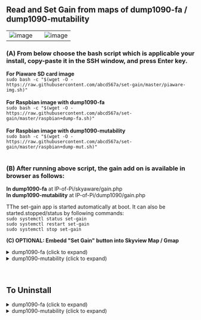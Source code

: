 ## Read and Set Gain from maps of dump1090-fa / dump1090-mutability
|  |  |  |
|---|-|---|
| ![image](https://user-images.githubusercontent.com/28452511/160162763-512d0a9f-e50f-4350-9fbd-5d63c4153312.png)| |![image](https://user-images.githubusercontent.com/28452511/160232377-4aa9f42f-e354-4474-9446-d4ea3588a59d.png)  |




### (A) From below choose the bash script which is applicable your install, copy-paste it in the SSH window, and press Enter key. </br>

**For Piaware SD card image** </br>
`sudo bash -c "$(wget -O - https://raw.githubusercontent.com/abcd567a/set-gain/master/piaware-img.sh)" `
</br></br>
**For Raspbian image with dump1090-fa**</br>
`sudo bash -c "$(wget -O - https://raw.githubusercontent.com/abcd567a/set-gain/master/raspbian+dump-fa.sh)" `
</br></br>
**For Raspbian image with dump1090-mutability**</br>
`sudo bash -c "$(wget -O - https://raw.githubusercontent.com/abcd567a/set-gain/master/raspbian+dump-mut.sh)" `
</br></br>
### (B) After running above script, the gain add on is available in browser as follows: </br>
**In dump1090-fa** at IP-of-Pi/skyaware/gain.php </br>
**In dump1090-mutability** at IP-of-Pi/dump1090/gain.php </br>

TThe set-gain app is started automatically at boot. It can also be started.stopped/status by following commands: </br>
`sudo systemctl status set-gain ` </br>
`sudo systemctl restart set-gain ` </br>
`sudo systemctl stop set-gain ` </br>

**(C) OPTIONAL: Embedd "Set Gain" button into Skyview Map / Gmap** </br>
<details close>
<summary>dump1090-fa (click to expand)</summary>
</br>
3.1 - Make a backup copy of file index.html by following commands:</br>


```
cd /usr/share/skyaware/html 
sudo cp index.html index.html.orig 
# Check backup is created
ls index* 
# Above command will list both files
index.html  index.html.orig
```    

</br>

3.2 - Open file index.html for editing </br>
    `sudo nano /usr/share/skyaware/html/index.html ` </br>
 </br>
 Press Ctrl+W and type buttonContainer and press Enter key </br>
 the cursor will jump to `<div class="buttonContainer">` </br>
 **Insert** following 3 lines of code **just ABOVE** the line `<div class="buttonContainer">` </br>
 </br>
 ```
<div id="GAIN" style="text-align:center;width:175px;height:65px;">
<iframe src=gain.php style="border:0;width:175px;height:65px;"></iframe>
</div> <!----- GAIN --->
```
</br>
3 - After completing above steps</br>
    (a) Save file (Ctrl+O) and close (ctrl+x)  </br>
    (b) Clear browser cache (Ctrl+Shift+Delete) and Reload Browser (Ctrl+F5) </br>

</details>

 <details close>
<summary>dump1090-mutability (click to expand)</summary>
</br>
3.1 - Make a backup copy of file gmap.html by following commands: </br>

```
cd /usr/share/dump1090-mutability/html
sudo cp gmap.html gmap.html.orig
# Check backup is created
ls gmap*
# Above command will list both files
gmap.html  gmap.html.orig
```    

</br>

3.2 - Open file gmap.html for editing </br>
    `sudo nano /usr/share/dump1090-mutability/html/gmap.html ` </br>
 </br>
 Press Ctrl+W and type sudo_buttons and press Enter key </br>
 the cursor will jump to `<div class="sudo_buttons">` </br>
 **Insert** following 3 lines of code **just ABOVE** the line `<div class="sudo_buttons">` </br>
 </br>
 ```
<div id="GAIN" style="text-align:center;width:175px;height:65px;">
<iframe src=gain.php style="border:0;width:175px;height:65px;"></iframe>
</div> <!----- GAIN --->
```
</br>
3 - After completing above steps</br>
    (a) Save file (Ctrl+O) and close (ctrl+x)  </br>
    (b) Clear browser cache (Ctrl+Shift+Delete) and Reload Browser (Ctrl+F5) </br>

</details>

</br>
</br>


## To Uninstall
<details close>
<summary>dump1090-fa (click to expand)</summary>
</br>

```
sudo systemctl stop set-gain  
sudo systemctl disable set-gain  
sudo rm /usr/lib/systemd/system/set-gain.service  
sudo rm /usr/share/skyaware/html/gain.php  
sudo rm -rf /usr/local/sbin/gain  
sudo lighty-disable-mod fastcgi-php  
sudo service lighttpd force-reload  

## Reboot Pi
sudo reboot

```

### To remove embedded gain button from Skyaware Map

![image](https://user-images.githubusercontent.com/28452511/160162763-512d0a9f-e50f-4350-9fbd-5d63c4153312.png)


If you have embeded gain button in Skyaware Map by modifying file `index.html` in folder `/usr/share/skyaware/html/` then it is easy to remove it.

**CASE-1: If you followed installation instructions and have created a backup copy `index.html.orig` before starting modifications:**

Copy backup file `index.html.orig` over modified file `index.html` by following commands:

```
cd /usr/share/skyaware/html/ 
sudo cp index.html.orig index.html   

## Reload Browser (Ctrl+F5)

```

**CASE-2: If you did not create a backup of file `index.html` before modifying it.**

Delete the 3 lines of code you have added to file index.html by following method:

(1) Open file index.html for editing

```
sudo nano /usr/share/skyaware/html/index.html
```

(2) Press Ctrl+W and type `buttonContainer` and press Enter key.
The cursor will jump to `<div class="buttonContainer">`
Delete following 3 lines of code you have added just above line `<div class="buttonContainer">`

```
    <div id="GAIN" style="text-align:center;width:175px;height:65px;">
    <iframe src=gain.php style="border:0;width:175px;height:65px;"></iframe>
    </div> <!----- GAIN --->
```

(3) Save & Close file `index.html` . Go to Skyaware Map and Reload browser (Ctrl+F5).

</details>

<details close>

<summary>dump1090-mutability (click to expand)</summary>
</br>

```
sudo systemctl stop set-gain  
sudo systemctl disable set-gain  
sudo rm /usr/lib/systemd/system/set-gain.service  
sudo rm /usr/share/dump1090-mutability/html/gain.php  
sudo rm -rf /usr/local/sbin/gain  
sudo lighty-disable-mod fastcgi-php  
sudo service lighttpd force-reload  

## Reboot Pi
sudo reboot

```

### To remove embedded gain button from GMap

![image](https://user-images.githubusercontent.com/28452511/160232377-4aa9f42f-e354-4474-9446-d4ea3588a59d.png)

If you have embeded gain button in GMap by modifying file `gmap.html` in folder `/usr/share/dump1090-mutability/html/` then it is easy to remove it.

**CASE-1: If you followed installation instructions and have created a backup copy `index.html.orig` before starting modifications:**

Copy backup file `gmap.html.orig` over modified file `gmap.html` by following commands:

```
cd /usr/share/dump1090-mutability/html/ 
sudo cp gmap.html.orig gmap.html   

## Reload Browser (Ctrl+F5)

```

**CASE-2: If you did not create a backup of file `gmap.html` before modifying it.**

Delete the 3 lines of code you have added to file gmap.html by following method:

(1) Open file gmap.html for editing

```
sudo nano /usr/share/dump1090-mutability/html/gmap.html
```

(2) Press Ctrl+W and type `sudo_buttons` and press Enter key.
The cursor will jump to `<div id="sudo_buttons">`
Delete following 3 lines of code you have added just above line `<div id="sudo_buttons">`

```
    <div id="GAIN" style="text-align:center;width:175px;height:65px;">
    <iframe src=gain.php style="border:0;width:175px;height:65px;"></iframe>
    </div> <!----- GAIN --->
```

(3) Save & Close file `gmap.html` . Go to GMap and Reload browser (Ctrl+F5).

</br>
</br>


